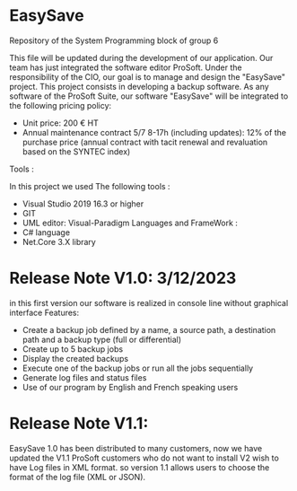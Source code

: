 # EasySave
Repository of the System Programming block of group 6 

This file will be updated during the development of our application. Our team has just integrated the software editor ProSoft. Under the responsibility of the CIO, our goal is to manage and design the "EasySave" project. This project consists in developing a backup software. As any software of the ProSoft Suite, our software "EasySave" will be integrated to the following pricing policy:

- Unit price: 200 € HT
- Annual maintenance contract 5/7 8-17h (including updates): 12% of the purchase price (annual contract with tacit renewal and revaluation based on the SYNTEC index)

Tools :

In this project we used The following tools :

- Visual Studio 2019 16.3 or higher
- GIT
- UML editor: Visual-Paradigm Languages and FrameWork :
- C# language
- Net.Core 3.X library

# Release Note V1.0: 3/12/2023

in this first version our software is realized in console line without graphical interface
Features:

- Create a backup job defined by a name, a source path, a destination path and a backup type (full or differential)
- Create up to 5 backup jobs
- Display the created backups
- Execute one of the backup jobs or run all the jobs sequentially
- Generate log files and status files
- Use of our program by English and French speaking users

# Release Note V1.1:
EasySave 1.0 has been distributed to many customers, now we have updated the V1.1
ProSoft customers who do not want to install V2 wish to have Log files in XML format. so version 1.1 allows users to choose the format of the log file (XML or JSON).

